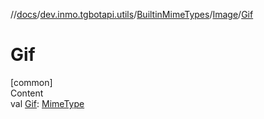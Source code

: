 //[docs](../../../../index.md)/[dev.inmo.tgbotapi.utils](../../index.md)/[BuiltinMimeTypes](../index.md)/[Image](index.md)/[Gif](-gif.md)



# Gif  
[common]  
Content  
val [Gif](-gif.md): [MimeType](../../-mime-type/index.md)  




